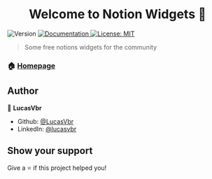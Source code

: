 <h1 align="center">Welcome to Notion Widgets 👋</h1>
<p>
  <img alt="Version" src="https://img.shields.io/badge/version-0.0.1-blue.svg?cacheSeconds=2592000" />
  <a href="https://lucasvbr.github.io/notion-widgets/documentation/" target="_blank">
    <img alt="Documentation" src="https://img.shields.io/badge/documentation-yes-brightgreen.svg" />
  </a>
  <a href="#" target="_blank">
    <img alt="License: MIT" src="https://img.shields.io/badge/License-MIT-yellow.svg" />
  </a>
</p>

> Some free notions widgets for the community

### 🏠 [Homepage](https://lucasvbr.github.io/notion-widgets/)

## Author

👤 **LucasVbr**

* Github: [@LucasVbr](https://github.com/LucasVbr)
* LinkedIn: [@lucasvbr](https://linkedin.com/in/lucasvbr)

## Show your support

Give a ⭐️ if this project helped you!

[//]: # (_This README was generated with ❤️ by [readme-md-generator]&#40;https://github.com/kefranabg/readme-md-generator&#41;_)